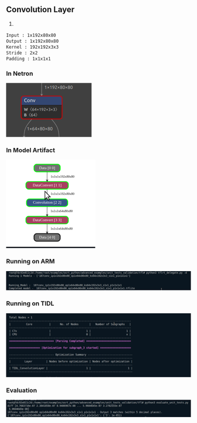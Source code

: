 ## Convolution Layer
1. 
```
Input : 1x192x80x80
Output : 1x192x80x80
Kernel : 192x192x3x3
Stride : 2x2
Padding : 1x1x1x1
```
### In Netron
![alt text](image-51.png)
### In Model Artifact
![alt text](image-55.png)
### Running on ARM
![alt text](image-54.png)
### Running on TIDL
![alt text](image-53.png)
### Evaluation
![alt text](image-52.png)